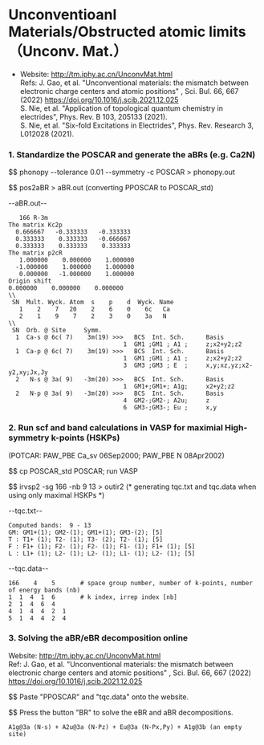 # Unconventioanl Materials/Obstructed atomic limits （Unconv. Mat.）

* Website: http://tm.iphy.ac.cn/UnconvMat.html <br> 
Refs: J. Gao, et al. "Unconventional materials: the mismatch between electronic charge centers and atomic positions" , Sci. Bul. 66, 667 (2022) https://doi.org/10.1016/j.scib.2021.12.025  <br>
      S. Nie, et al. "Application of topological quantum chemistry in electrides", Phys. Rev. B 103, 205133 (2021). <br>
      S. Nie, et al. "Six-fold Excitations in Electrides", Phys. Rev. Research 3, L012028 (2021).

### 1. Standardize the POSCAR and generate the aBRs (e.g. Ca2N)

$$ phonopy  --tolerance 0.01 --symmetry -c POSCAR > phonopy.out

$$ pos2aBR > aBR.out (converting PPOSCAR to POSCAR_std)


--aBR.out--

       166 R-3m
    The matrix Kc2p
      0.666667   -0.333333   -0.333333
      0.333333    0.333333   -0.666667
      0.333333    0.333333    0.333333
    The matrix p2cR
       1.000000    0.000000    1.000000
      -1.000000    1.000000    1.000000
       0.000000   -1.000000    1.000000
    Origin shift
    0.000000    0.000000    0.000000
    \\
     SN  Mult. Wyck. Atom  s    p    d  Wyck. Name
       1    2    7   20    2    6    0    6c   Ca
       2    1    9    7    2    3    0    3a   N
    \\
     SN  Orb. @ Site     Symm.
      1  Ca-s @ 6c( 7)    3m(19) >>>   BCS  Int. Sch.      Basis
                                    1  GM1 ;GM1 ; A1 ;     z;x2+y2;z2
      1  Ca-p @ 6c( 7)    3m(19) >>>   BCS  Int. Sch.      Basis
                                    1  GM1 ;GM1 ; A1 ;     z;x2+y2;z2
                                    3  GM3 ;GM3 ; E  ;     x,y;xz,yz;x2-y2,xy;Jx,Jy
      2   N-s @ 3a( 9)   -3m(20) >>>   BCS  Int. Sch.      Basis
                                    1  GM1+;GM1+; A1g;     x2+y2;z2
      2   N-p @ 3a( 9)   -3m(20) >>>   BCS  Int. Sch.      Basis
                                    4  GM2-;GM2-; A2u;     z
                                    6  GM3-;GM3-; Eu ;     x,y


### 2. Run scf and band calculations in VASP for maximial High-symmetry k-points (HSKPs)

(POTCAR: PAW_PBE Ca_sv 06Sep2000; PAW_PBE N 08Apr2002) 

$$ cp POSCAR_std POSCAR; run VASP

$$ irvsp2 -sg 166 -nb 9 13 > outir2    (* generating tqc.txt and tqc.data when using only maximal HSKPs \*)

--tqc.txt--

    Computed bands:  9 - 13
    GM: GM1+(1); GM2-(1); GM1+(1); GM3-(2); [5]
    T : T1+ (1); T2- (1); T3- (2); T2- (1); [5]
    F : F1+ (1); F2- (1); F2- (1); F1- (1); F1+ (1); [5]
    L : L1+ (1); L2- (1); L2- (1); L1- (1); L2- (1); [5]


--tqc.data--

    166    4    5       # space group number, number of k-points, number of energy bands (nb)
    1  1  4  1  6       # k index, irrep index [nb]
    2  1  4  6  4
    4  1  4  4  2  1
    5  1  4  4  2  4

### 3. Solving the aBR/eBR decomposition online 

Website: http://tm.iphy.ac.cn/UnconvMat.html <br> Ref: J. Gao, et al. "Unconventional materials: the mismatch between electronic charge centers and atomic positions" , Sci. Bul. 66, 667 (2022) https://doi.org/10.1016/j.scib.2021.12.025 

$$ Paste "PPOSCAR" and "tqc.data" onto the website.

$$ Press the button "BR" to solve the eBR and aBR decompositions.


    A1g@3a (N-s) + A2u@3a (N-Pz) + Eu@3a (N-Px,Py) + A1g@3b (an empty site)
  

